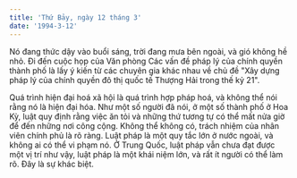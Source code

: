 ```yaml
---
title: 'Thứ Bảy, ngày 12 tháng 3'
date: '1994-3-12'
---
```


Nó đang thức dậy vào buổi sáng, trời đang mưa bên ngoài, và gió không hề nhỏ. Đi đến cuộc họp của Văn phòng Các vấn đề pháp lý của chính quyền thành phố là lấy ý kiến ​​từ các chuyên gia khác nhau về chủ đề "Xây dựng pháp lý của chính quyền đô thị quốc tế Thượng Hải trong thế kỷ 21".

Quá trình hiện đại hoá xã hội là quá trình hợp pháp hoá, và không thể nói rằng nó là hiện đại hóa. Như một số người đã nói, ở một số thành phố ở Hoa Kỳ, luật quy định rằng việc ăn tỏi và những thứ tương tự có thể mất nửa giờ để đến những nơi công cộng. Không thể không có, trách nhiệm của nhân viên chính phủ là rõ ràng. Luật pháp là một quy tắc lớn ở nước ngoài, và không ai có thể vi phạm nó. Ở Trung Quốc, luật pháp vẫn chưa đạt được một vị trí như vậy, luật pháp là một khái niệm lớn, và rất ít người có thể làm rõ. Đây là sự khác biệt.

